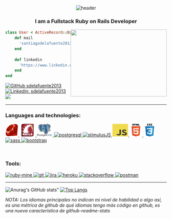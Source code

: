<div align="center">

![header](https://capsule-render.vercel.app/api?type=waving&color=auto&text=Hi,%20I'm%20Santiago%20de%20la%20Fuente&fontSize=50&fontColor=ffffff)

</div>

<h3 align="center">I am a Fullstack Ruby on Rails Developer </h3>


<img align='right' src="https://camo.githubusercontent.com/ef4eb77319c886771d511eece7ad68547d60e1d9/68747470733a2f2f692e70696e696d672e636f6d2f6f726967696e616c732f65342f32362f37302f65343236373032656466383734623138316163656431653266613563366364652e676966" width="300" height="208px">

```ruby
class User < ActiveRecord::Base
    def mail
      'santiagodelafuente2013@gmail.com'
    end
    
    def linkedin
      'https://www.linkedin.com/in/sdelafuente2013/'
    end
end
```

[![GitHub sdelafuente2013](https://img.shields.io/github/followers/sdelafuente2013?label=follow&style=social)](https://github.com/sdelafuente2013)
[![Linkedin: sdelafuente2013](https://img.shields.io/badge/-sdelafuente2013-blue?style=flat-square&logo=Linkedin&logoColor=white&link=https://www.linkedin.com/in/sdelafuente2013/)](https://www.linkedin.com/in/sdelafuente2013/)
[![](https://img.shields.io/badge/Gmail-santiagodelafuente2013@gmail.com-red)](mailto:santiagodelafuente2013@gmail.com)

---

<h3 align="left">Languages and technologies:</h3>

<p align="left"> 

<a href="https://www.ruby-lang.org/en/" target="_blank"> 
    <img src="https://raw.githubusercontent.com/devicons/devicon/master/icons/ruby/ruby-original.svg" alt="ruby" width="40" height="40"/> 
</a> 

<a href="https://rubyonrails.org" target="_blank"> 
    <img src="https://raw.githubusercontent.com/devicons/devicon/master/icons/rails/rails-original-wordmark.svg" alt="rails" width="50" height="40"/> 
</a> 

<a href="https://www.postgresql.org" target="_blank"> 
    <img src="https://raw.githubusercontent.com/devicons/devicon/master/icons/postgresql/postgresql-original-wordmark.svg" alt="postgresql" width="50" height="40"/> 
</a> 

<a href="https://www.mysql.com/" target="_blank"> 
    <img src="https://cdn.svgporn.com/logos/mysql.svg" alt="postgresql" width="55" height="40"/> 
</a> 

<a href="https://stimulus.hotwired.dev/" target="_blank"> 
    <img src="https://cdn.svgporn.com/logos/stimulus.svg" alt="stimulusJS" width="55" height="40"/> 
</a> 

<a href="https://developer.mozilla.org/en-US/docs/Web/JavaScript" target="_blank">
    <img src="https://raw.githubusercontent.com/devicons/devicon/master/icons/javascript/javascript-original.svg" alt="javascript" width="50" height="40"/> 
</a>

<a href="https://www.w3.org/html/" target="_blank"> 
    <img src="https://raw.githubusercontent.com/devicons/devicon/master/icons/html5/html5-original-wordmark.svg" alt="html5" width="40" height="40"/> 
</a> 

<a href="https://www.w3schools.com/css/" target="_blank"> 
    <img src="https://raw.githubusercontent.com/devicons/devicon/master/icons/css3/css3-original-wordmark.svg" alt="css3" width="40" height="40"/> 
</a>

<a href="https://sass-lang.com/" target="_blank"> 
    <img src="https://cdn.svgporn.com/logos/sass.svg" alt="sass" width="40px" height="40px"/>
</a>

<a href="https://getbootstrap.com/" target="_blank"> 
    <img src="https://cdn.svgporn.com/logos/bootstrap.svg" alt="bootstrap" width="40px" height="40px"/>
</a>
</p>

<br>
<h3 align="left">Tools:</h3>
<p align="left"> 

<a href="https://www.jetbrains.com/ruby/" target="_blank"> 
    <img src="https://cdn.svgporn.com/logos/rubymine.svg" alt="ruby-mine" width="40px" height="40px"/>
</a>

<a href="https://git-scm.com/" target="_blank"> 
    <img src="https://cdn.svgporn.com/logos/git-icon.svg" alt="git" width="40px" height="40px"/>
</a>

<a href="https://www.atlassian.com/es/software/jira" target="_blank">
<img src="https://cdn.svgporn.com/logos/jira.svg" alt="jira" width="40px" height="40px" />  
</a>
    
<a href="https://heroku.com" target="_blank"> 
    <img src="https://www.vectorlogo.zone/logos/heroku/heroku-icon.svg" alt="heroku" width="40" height="40"/> 
</a>

<a href="https://es.stackoverflow.com/" target="_blank"> 
    <img src="https://cdn.svgporn.com/logos/stackoverflow-icon.svg" alt="stackoverflow" width="40px" height="40px"/>
</a>

<a href="https://www.postman.com/" target="_blank"> 
    <img src="https://cdn.svgporn.com/logos/postman.svg" alt="postman" width="120" height="40"/> 
</a>
</p>

---
![Anurag's GitHub stats"](https://github-readme-stats.vercel.app/api?username=sdelafuente2013&show_icons=true&theme=tokyonight)
[![Top Langs](https://github-readme-stats.vercel.app/api/top-langs/?username=sdelafuente2013&layout=compact)](https://github.com/sdelafuente2013/github-readme-stats)


*NOTA: Los idiomas principales no indican mi nivel de habilidad o algo así, es una métrica de github de qué idiomas tengo más código en github, es una nueva característica de github-readme-stats*


